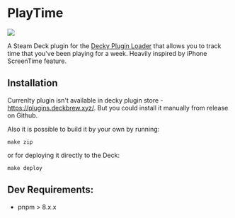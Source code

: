 # PlayTime
![](assets/image.png)

A Steam Deck plugin for the [Decky Plugin Loader](https://github.com/SteamDeckHomebrew/decky-loader) that allows you to track time that you've been playing for a week. Heavily inspired by iPhone ScreenTime feature.

## Installation  
Currenlty plugin isn't available in decky plugin store -https://plugins.deckbrew.xyz/.
But you could install it manually from release on Github. 

Also it is possible to build it by your own by running:
```shell
make zip
```
or for deploying it directly to the Deck:
```shell
make deploy
```

## Dev Requirements:
* pnpm > 8.x.x
